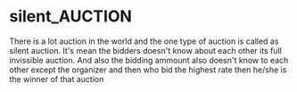 # silent_AUCTION
There is a lot auction in the world and the one type of auction is called as silent auction. It's mean the bidders doesn't know about each other its full invissible auction. And  also the bidding ammount also doesn't know to each other  except the organizer and then who bid the highest rate then he/she is the winner of that auction
